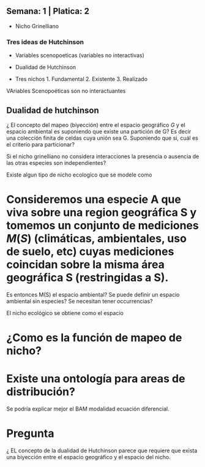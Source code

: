 ## Semana: 1  | Platica: 2

* Nicho Grinelliano
### Tres ideas de Hutchinson
* Variables scenopoeticas (variables no interactivas)

* Dualidad de Hutchinson

* Tres nichos
		1. Fundamental
		2. Existente 
		3. Realizado

VAriables Scenopoéticas son no interactuantes

## Dualidad de hutchinson
¿ El concepto del mapeo (biyección) entre el espacio geográfico $G$ y el espacio ambiental es suponiendo que existe una partición de G? Es decir una colección finita de celdas cuya unión sea G. Suponiendo que si, cuál es el criterio para particionar?

Si el nicho grinelliano no considera interacciones la presencia o ausencia de las otras especies son independientes?
 


Existe algun tipo de nicho ecologico que se modele como
# Consideremos una especie A que viva sobre una region geográfica S y tomemos un conjunto de mediciones $M(S)$ (climáticas, ambientales, uso de suelo, etc) cuyas mediciones coincidan sobre la misma área geográfica S (restringidas a S). 


Es entonces M(S) el espacio ambiental? Se puede definir un espacio ambiental sin especies? Se necesitan tener occurrencias?



El nicho ecológico se obtiene como el espacio 

# ¿Como es la función de mapeo de nicho?

# Existe una ontología para areas de distribución?


Se podría explicar mejor el BAM modalidad ecuación diferencial. 

# Pregunta
 ¿ EL concepto de la dualidad de Hutchinson parece que requiere que exista una biyección entre el espacio geográfico y el espacio del nicho. 




 
